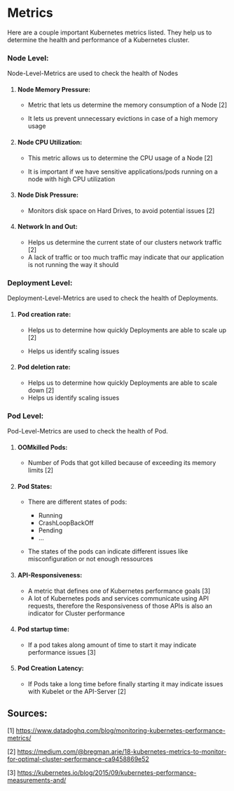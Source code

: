 # Metrics

Here are a couple important Kubernetes metrics listed. They help us to determine the health and performance of a Kubernetes cluster.



### Node Level:

Node-Level-Metrics are used to check the health of Nodes	

1. #### Node Memory Pressure:

   - Metric that lets us determine the memory consumption of a Node [2]

   - It lets us prevent unnecessary evictions in case of a high memory usage

     

2. #### Node CPU Utilization:

   - This metric allows us to determine the CPU usage of a Node [2]

   - It is important if we have sensitive applications/pods running on a node with high CPU utilization

     

3. #### Node Disk Pressure:

   - Monitors disk space on Hard Drives, to avoid potential issues [2]



4. #### Network In and Out:

   - Helps us determine the current state of our clusters network traffic [2]
   - A lack of traffic or too much traffic may indicate  that our application is not running the way it should



### Deployment Level:

Deployment-Level-Metrics are used to check the health of Deployments.

1. #### Pod creation rate:

   - Helps us to determine how quickly Deployments are able to scale up [2]

   - Helps us identify scaling issues

     

2. #### Pod deletion rate:

   - Helps us to determine how quickly Deployments are able to scale down [2]
   - Helps us identify scaling issues

   

### Pod Level:

Pod-Level-Metrics are used to check the health of Pod.

1. #### OOMkilled Pods:

   - Number of Pods that got killed because of exceeding its memory limits [2]

     

2. #### Pod States:

   - There are different states of pods:

     - Running
     - CrashLoopBackOff
     - Pending
     - ...
  
   - The states of the pods can indicate different issues like misconfiguration or not enough ressources 

   

3. #### API-Responsiveness:

   - A metric  that defines one of Kubernetes performance goals [3]
   - A lot of Kubernetes pods and services communicate using API requests, therefore the Responsiveness of those APIs is also an indicator for Cluster performance



4. #### Pod startup time:

   - If a pod takes along amount of time to start it may indicate performance issues [3]

     

5. #### Pod Creation Latency:

   - If Pods take a long time before finally starting it may indicate issues with Kubelet or the API-Server [2]

     

## Sources:

[1]  https://www.datadoghq.com/blog/monitoring-kubernetes-performance-metrics/

[2] https://medium.com/@bregman.arie/18-kubernetes-metrics-to-monitor-for-optimal-cluster-performance-ca9458869e52

[3] https://kubernetes.io/blog/2015/09/kubernetes-performance-measurements-and/